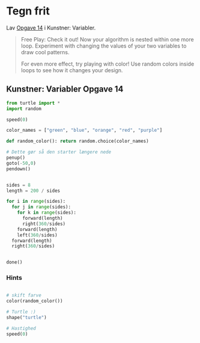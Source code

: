 # Tegn frit

Lav [Opgave 14](https://studio.code.org/s/course4/lessons/6/levels/14) i Kunstner: Variabler.

> Free Play: Check it out! Now your algorithm is nested within one more loop. Experiment with changing the values of your two variables to draw cool patterns.
> 
> For even more effect, try playing with color! Use random colors inside loops to see how it changes your design.

## Kunstner: Variabler Opgave 14


```python
from turtle import *
import random

speed(0)

color_names = ["green", "blue", "orange", "red", "purple"]

def random_color(): return random.choice(color_names)

# Dette gør så den starter længere nede
penup()
goto(-50,0)
pendown()


sides = 8
length = 200 / sides

for i in range(sides):
  for j in range(sides):
    for k in range(sides):
      forward(length)
      right(360/sides)
    forward(length)
    left(360/sides)
  forward(length)
  right(360/sides)


done()
```

### Hints

```python

# skift farve
color(random_color())

# Turtle :)
shape("turtle")

# Hastighed
speed(0)

```